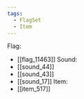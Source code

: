 ```yaml
---
tags:
  - FlagSet
  - Item
---
```

Flag:
- [[flag_11463]]
Sound:
- [[sound_44]]
- [[sound_43]]
- [[sound_17]]
Item:
- [[item_517]]
